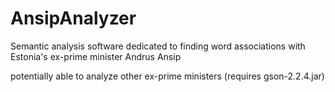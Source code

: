 # AnsipAnalyzer
Semantic analysis software dedicated to finding word associations with Estonia's ex-prime minister Andrus Ansip

potentially able to analyze other ex-prime ministers
(requires gson-2.2.4.jar)
